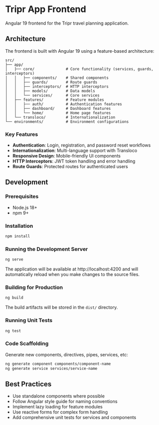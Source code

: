 # Tripr App Frontend

Angular 19 frontend for the Tripr travel planning application.

## Architecture

The frontend is built with Angular 19 using a feature-based architecture:

```
src/
├── app/
│   ├── core/              # Core functionality (services, guards, interceptors)
│   │   ├── components/    # Shared components
│   │   ├── guards/        # Route guards
│   │   ├── interceptors/  # HTTP interceptors
│   │   ├── models/        # Data models
│   │   └── services/      # Core services
│   ├── features/          # Feature modules
│   │   ├── auth/          # Authentication features
│   │   ├── dashboard/     # Dashboard features
│   │   └── home/          # Home page features
│   └── transloco/         # Internationalization
└── environments/          # Environment configurations
```

### Key Features

- **Authentication**: Login, registration, and password reset workflows
- **Internationalization**: Multi-language support with Transloco
- **Responsive Design**: Mobile-friendly UI components
- **HTTP Interceptors**: JWT token handling and error handling
- **Route Guards**: Protected routes for authenticated users

## Development

### Prerequisites

- Node.js 18+
- npm 9+

### Installation

```bash
npm install
```

### Running the Development Server

```bash
ng serve
```

The application will be available at http://localhost:4200 and will automatically reload when you make changes to the source files.

### Building for Production

```bash
ng build
```

The build artifacts will be stored in the `dist/` directory.

### Running Unit Tests

```bash
ng test
```

### Code Scaffolding

Generate new components, directives, pipes, services, etc:

```bash
ng generate component components/component-name
ng generate service services/service-name
```

## Best Practices

- Use standalone components where possible
- Follow Angular style guide for naming conventions
- Implement lazy loading for feature modules
- Use reactive forms for complex form handling
- Add comprehensive unit tests for services and components
